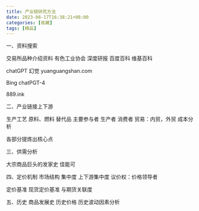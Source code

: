 ```yaml
---
title: 产业链研究方法
date: 2023-08-17T16:38:21+08:00
categories: [收藏]
tags: [精品]
---
```


一、资料搜索

交易所品种介绍资料
有色工业协会
深度研报
百度百科
维基百科

chatGPT  幻觉
yuanguangshan.com

Bing chatPGT-4

889.ink


二、产业链接上下游


生产工艺
原料、燃料
替代品
主要参与者
  生产者
  消费者
  贸易：内贸，外贸
成本分析


各部分提炼出核心点



三、供需分析

大宗商品巨头的发家史 佳能可



四、定价机制
市场结构
  集中度
  上下游集中度
  议价权：价格领导者

定价基准
 现货定价基准
与期货关联度


五、历史
商品发展史
历史价格
历史波动因素分析